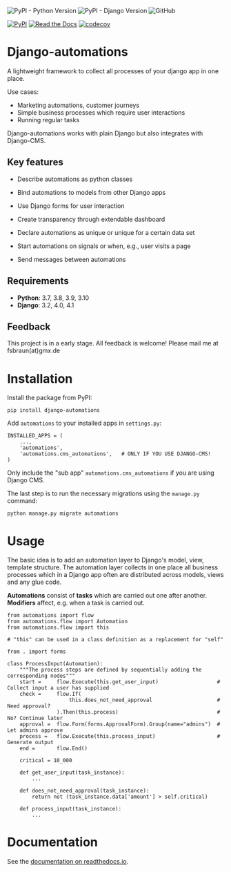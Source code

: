 ![PyPI - Python Version](https://img.shields.io/pypi/pyversions/django-automations)
![PyPI - Django Version](https://img.shields.io/pypi/djversions/django-automations)
![GitHub](https://img.shields.io/github/license/fsbraun/django-automations)

[![PyPI](https://img.shields.io/pypi/v/django-automations)](https://pypi.org/project/django-automations/)
[![Read the Docs](https://img.shields.io/readthedocs/django-automations)](https://django-automations.readthedocs.io/en/latest/)
[![codecov](https://codecov.io/gh/fsbraun/django-automations/branch/master/graph/badge.svg?token=DSA28NEFL9)](https://codecov.io/gh/fsbraun/django-automations)

# Django-automations

A lightweight framework to collect all processes of your django app in one place.

Use cases:

* Marketing automations, customer journeys
* Simple business processes which require user interactions
* Running regular tasks

Django-automations works with plain Django but also integrates with Django-CMS.

## Key features

* Describe automations as python classes

* Bind automations to models from other Django apps
  
* Use Django forms for user interaction

* Create transparency through extendable dashboard

* Declare automations as unique or unique for a certain data set
  
* Start automations on signals or when, e.g., user visits a page

* Send messages between automations

## Requirements

* **Python**: 3.7, 3.8, 3.9, 3.10
* **Django**: 3.2, 4.0, 4.1

## Feedback

This project is in a early stage. All feedback is welcome! Please mail me at fsbraun(at)gmx.de

# Installation

Install the package from PyPI:

    pip install django-automations

Add `automations` to your installed apps in `settings.py`:

    INSTALLED_APPS = (
        ...,
        'automations',
        'automations.cms_automations',   # ONLY IF YOU USE DJANGO-CMS!
    )

Only include the "sub app" `automations.cms_automations` if you are using Django CMS. 

The last step is to run the necessary migrations using the `manage.py` command:

    python manage.py migrate automations


# Usage

The basic idea is to add an automation layer to Django's model, view, template structure. The automation layer collects
in one place all business processes which in a Django app often are distributed across models, views and any glue code.

**Automations** consist of **tasks** which are carried out one after another. **Modifiers** affect, e.g. when a task is
carried out.

    from automations import flow
    from automations.flow import Automation
    from automations.flow import this
  
    # "this" can be used in a class definition as a replacement for "self"

    from . import forms

    class ProcessInput(Automation):
        """The process steps are defined by sequentially adding the corresponding nodes"""
        start =     flow.Execute(this.get_user_input)                   # Collect input a user has supplied
        check =     flow.If(
                        this.does_not_need_approval                     # Need approval?
                    ).Then(this.process)                                # No? Continue later
        approval =  flow.Form(forms.ApprovalForm).Group(name="admins")  # Let admins approve
        process =   flow.Execute(this.process_input)                    # Generate output
        end =       flow.End()

        critical = 10_000
    
        def get_user_input(task_instance):
            ...

        def does_not_need_approval(task_instance):
            return not (task_instance.data['amount'] > self.critical)

        def process_input(task_instance):
            ...

# Documentation

See the [documentation on readthedocs.io](https://django-automations.readthedocs.io/).
